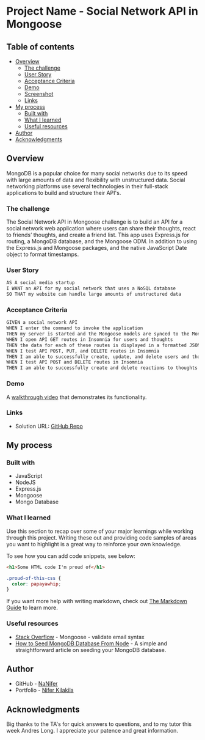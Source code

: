 # Project Name - Social Network API in Mongoose

## Table of contents

- [Overview](#overview)
  - [The challenge](#the-challenge)
  - [User Story](#user-story)
  - [Acceptance Criteria](#acceptance-criteria)
  - [Demo](#Demo)
  - [Screenshot](#screenshot)
  - [Links](#links)
- [My process](#my-process)
  - [Built with](#built-with)
  - [What I learned](#what-i-learned)
  - [Useful resources](#useful-resources)
- [Author](#author)
- [Acknowledgments](#acknowledgments)

## Overview

MongoDB is a popular choice for many social networks due to its speed with large amounts of data and flexibility with unstructured data. Social networking platforms use several technologies in their full-stack applications to build and structure their API's.

### The challenge

The Social Network API in Mongoose challenge is to build an API for a social network web application where users can share their thoughts, react to friends’ thoughts, and create a friend list. This app uses Express.js for routing, a MongoDB database, and the Mongoose ODM. In addition to using the Express.js and Mongoose packages, and the native JavaScript Date object to format timestamps.

### User Story

```md
AS A social media startup
I WANT an API for my social network that uses a NoSQL database
SO THAT my website can handle large amounts of unstructured data
```

### Acceptance Criteria

```md
GIVEN a social network API
WHEN I enter the command to invoke the application
THEN my server is started and the Mongoose models are synced to the MongoDB database
WHEN I open API GET routes in Insomnia for users and thoughts
THEN the data for each of these routes is displayed in a formatted JSON
WHEN I test API POST, PUT, and DELETE routes in Insomnia
THEN I am able to successfully create, update, and delete users and thoughts in my database
WHEN I test API POST and DELETE routes in Insomnia
THEN I am able to successfully create and delete reactions to thoughts and add and remove friends to a user’s friend list
```

### Demo
A [walkthrough video](https://drive.google.com/file/d/1qlYVXGY_6yPDJhXmqOTJO5r-SlZDhvRc/view) that demonstrates its functionality.

### Links

- Solution URL: [GitHub Repo](https://github.com/NaNifer/Social-Network-API-Mongoose-h18)

## My process

### Built with

- JavaScript
- NodeJS
- Express.js
- Mongoose
- Mongo Database​

### What I learned

Use this section to recap over some of your major learnings while working through this project. Writing these out and providing code samples of areas you want to highlight is a great way to reinforce your own knowledge.

To see how you can add code snippets, see below:

```html
<h1>Some HTML code I'm proud of</h1>
```

```css
.proud-of-this-css {
  color: papayawhip;
}
```

If you want more help with writing markdown, check out [The Markdown Guide](https://www.markdownguide.org/) to learn more.

### Useful resources

- [Stack Overflow](https://stackoverflow.com/questions/18022365/mongoose-validate-email-syntax) - Mongoose - validate email syntax
- [How to Seed MongoDB Database From Node](https://javascript.plainenglish.io/seeding-mongodb-database-from-node-the-simplest-way-3d6a0c1c4668) - A simple and straightforward article on seeding your MongoDB database.

## Author

- GitHub - [NaNifer](https://github.com/NaNifer)
- Portfolio - [Nifer Kilakila](https://nanifer.github.io/Nifer-Kilakila-Portfolio-h2/)

## Acknowledgments

Big thanks to the TA's for quick answers to questions, and to my tutor this week Andres Long. I appreciate your patence and great information.